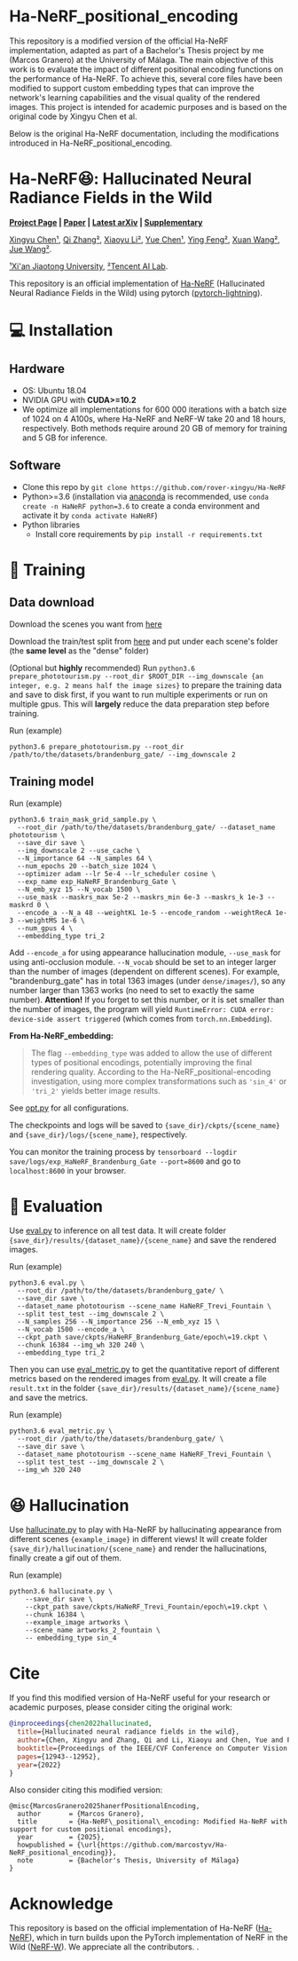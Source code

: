 # Ha-NeRF_positional_encoding
This repository is a modified version of the official Ha-NeRF implementation, adapted as part of a Bachelor's Thesis project by me (Marcos Granero) at the University of Málaga.
The main objective of this work is to evaluate the impact of different positional encoding functions on the performance of Ha-NeRF. To achieve this, several core files have been modified to support custom embedding types that can improve the network's learning capabilities and the visual quality of the rendered images.
This project is intended for academic purposes and is based on the original code by Xingyu Chen et al.

Below is the original Ha-NeRF documentation, including the modifications introduced in Ha-NeRF_positional_encoding.

# Ha-NeRF:laughing:: Hallucinated Neural Radiance Fields in the Wild 
**[Project Page](https://rover-xingyu.github.io/Ha-NeRF/) |
[Paper](https://openaccess.thecvf.com/content/CVPR2022/papers/Chen_Hallucinated_Neural_Radiance_Fields_in_the_Wild_CVPR_2022_paper.pdf) |
[Latest arXiv](https://arxiv.org/pdf/2111.15246.pdf) |
[Supplementary](https://rover-xingyu.github.io/Ha-NeRF/files/Ha_NeRF_CVPR_2022_supp.pdf)**

[Xingyu Chen¹](https://scholar.google.com/citations?user=gDHPrWEAAAAJ&hl=en), 
[Qi Zhang²](https://scholar.google.com/citations?user=2vFjhHMAAAAJ&hl=en), 
[Xiaoyu Li²](https://scholar.google.com/citations?user=Dt0PcAYAAAAJ&hl=en), 
[Yue Chen¹](https://scholar.google.com/citations?user=M2hq1_UAAAAJ&hl=en), 
[Ying Feng²](https://scholar.google.com/citations?user=PhkrqioAAAAJ&hl=en),
[Xuan Wang²](https://scholar.google.com/citations?user=h-3xd3EAAAAJ&hl=en),
[Jue Wang²](https://scholar.google.com/citations?user=Bt4uDWMAAAAJ&hl=en). 

[¹Xi'an Jiaotong University](http://en.xjtu.edu.cn/),
[²Tencent AI Lab](https://ai.tencent.com/ailab/en/index/).


This repository is an official implementation of [Ha-NeRF](https://rover-xingyu.github.io/Ha-NeRF/) (Hallucinated Neural Radiance Fields in the Wild) using pytorch ([pytorch-lightning](https://github.com/PyTorchLightning/pytorch-lightning)). 

# :computer: Installation

## Hardware

* OS: Ubuntu 18.04
* NVIDIA GPU with **CUDA>=10.2**
* We optimize all implementations for 600 000 iterations with a batch size of 1024 on 4 A100s, where Ha-NeRF and NeRF-W take 20 and 18 hours, respectively. Both methods require around 20 GB of memory for training and 5 GB for inference.

## Software

* Clone this repo by `git clone https://github.com/rover-xingyu/Ha-NeRF`
* Python>=3.6 (installation via [anaconda](https://www.anaconda.com/distribution/) is recommended, use `conda create -n HaNeRF python=3.6` to create a conda environment and activate it by `conda activate HaNeRF`)
* Python libraries
    * Install core requirements by `pip install -r requirements.txt`
    
# :key: Training

## Data download

Download the scenes you want from [here](https://www.cs.ubc.ca/~kmyi/imw2020/data.html) 

Download the train/test split from [here](https://nerf-w.github.io/) and put under each scene's folder (the **same level** as the "dense" folder)

(Optional but **highly** recommended) Run `python3.6 prepare_phototourism.py --root_dir $ROOT_DIR --img_downscale {an integer, e.g. 2 means half the image sizes}` to prepare the training data and save to disk first, if you want to run multiple experiments or run on multiple gpus. This will **largely** reduce the data preparation step before training.

Run (example)

```
python3.6 prepare_phototourism.py --root_dir /path/to/the/datasets/brandenburg_gate/ --img_downscale 2
```

## Training model
Run (example)
```
python3.6 train_mask_grid_sample.py \
  --root_dir /path/to/the/datasets/brandenburg_gate/ --dataset_name phototourism \
  --save_dir save \
  --img_downscale 2 --use_cache \
  --N_importance 64 --N_samples 64 \
  --num_epochs 20 --batch_size 1024 \
  --optimizer adam --lr 5e-4 --lr_scheduler cosine \
  --exp_name exp_HaNeRF_Brandenburg_Gate \
  --N_emb_xyz 15 --N_vocab 1500 \
  --use_mask --maskrs_max 5e-2 --maskrs_min 6e-3 --maskrs_k 1e-3 --maskrd 0 \
  --encode_a --N_a 48 --weightKL 1e-5 --encode_random --weightRecA 1e-3 --weightMS 1e-6 \
  --num_gpus 4 \
  --embedding_type tri_2
```

Add `--encode_a` for using appearance hallucination module, `--use_mask` for using  anti-occlusion module. `--N_vocab` should be set to an integer larger than the number of images (dependent on different scenes). For example, "brandenburg_gate" has in total 1363 images (under `dense/images/`), so any number larger than 1363 works (no need to set to exactly the same number). **Attention!** If you forget to set this number, or it is set smaller than the number of images, the program will yield `RuntimeError: CUDA error: device-side assert triggered` (which comes from `torch.nn.Embedding`).

**From Ha-NeRF_embedding:**  
> The flag `--embedding_type` was added to allow the use of different types of positional encodings, potentially improving the final rendering quality. According to the Ha-NeRF_positional-encoding investigation, using more complex transformations such as `'sin_4'` or `'tri_2'` yields better image results.

See [opt.py](opt.py) for all configurations.

The checkpoints and logs will be saved to `{save_dir}/ckpts/{scene_name} ` and `{save_dir}/logs/{scene_name}`, respectively.

You can monitor the training process by `tensorboard --logdir save/logs/exp_HaNeRF_Brandenburg_Gate --port=8600` and go to `localhost:8600` in your browser.

# :mag_right: Evaluation

Use [eval.py](eval.py) to inference on all test data. It will create folder `{save_dir}/results/{dataset_name}/{scene_name}` and save the rendered
images.

Run (example)
```
python3.6 eval.py \
  --root_dir /path/to/the/datasets/brandenburg_gate/ \
  --save_dir save \
  --dataset_name phototourism --scene_name HaNeRF_Trevi_Fountain \
  --split test_test --img_downscale 2 \
  --N_samples 256 --N_importance 256 --N_emb_xyz 15 \
  --N_vocab 1500 --encode_a \
  --ckpt_path save/ckpts/HaNeRF_Brandenburg_Gate/epoch\=19.ckpt \
  --chunk 16384 --img_wh 320 240 \
  --embedding_type tri_2
```

Then you can use [eval_metric.py](eval_metric.py) to get the quantitative report of different metrics based on the rendered images from [eval.py](eval.py). It will create a file `result.txt` in the folder `{save_dir}/results/{dataset_name}/{scene_name}` and save the metrics.

Run (example)
```
python3.6 eval_metric.py \
  --root_dir /path/to/the/datasets/brandenburg_gate/ \
  --save_dir save \
  --dataset_name phototourism --scene_name HaNeRF_Trevi_Fountain \
  --split test_test --img_downscale 2 \
  --img_wh 320 240
```

# :laughing: Hallucination

Use [hallucinate.py](hallucinate.py) to play with Ha-NeRF by hallucinating appearance from different scenes `{example_image}` in different views! It will create folder `{save_dir}/hallucination/{scene_name}` and render the hallucinations, finally create a gif out of them.

Run (example)
```
python3.6 hallucinate.py \
    --save_dir save \
    --ckpt_path save/ckpts/HaNeRF_Trevi_Fountain/epoch\=19.ckpt \
    --chunk 16384 \
    --example_image artworks \
    --scene_name artworks_2_fountain \
    -- embedding_type sin_4
```

# Cite
If you find this modified version of Ha-NeRF useful for your research or academic purposes, please consider citing the original work:
```bibtex
@inproceedings{chen2022hallucinated,
  title={Hallucinated neural radiance fields in the wild},
  author={Chen, Xingyu and Zhang, Qi and Li, Xiaoyu and Chen, Yue and Feng, Ying and Wang, Xuan and Wang, Jue},
  booktitle={Proceedings of the IEEE/CVF Conference on Computer Vision and Pattern Recognition},
  pages={12943--12952},
  year={2022}
}
```
Also consider citing this modified version:
```bibitex
@misc{MarcosGranero2025hanerfPositionalEncoding,
  author       = {Marcos Granero},
  title        = {Ha-NeRF\_positional\_encoding: Modified Ha-NeRF with support for custom positional encodings},
  year         = {2025},
  howpublished = {\url{https://github.com/marcostyv/Ha-NeRF_positional_encoding}},
  note         = {Bachelor's Thesis, University of Málaga}
}
```

# Acknowledge
This repository is based on the official implementation of Ha-NeRF ([Ha-NeRF](https://github.com/rover-xingyu/Ha-NeRF)), which in turn builds upon the PyTorch implementation of NeRF in the Wild ([NeRF-W](https://github.com/kwea123/nerf_pl/tree/nerfw/)). We appreciate all the contributors.
.
